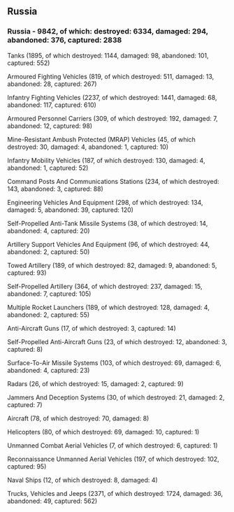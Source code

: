 
 
 ## Russia
 
 ### Russia - 9842, of which: destroyed: 6334, damaged: 294, abandoned: 376, captured: 2838

 

 

 Tanks (1895, of which destroyed: 1144, damaged: 98, abandoned: 101, captured: 552)

 Armoured Fighting Vehicles (819, of which destroyed: 511, damaged: 13, abandoned: 28, captured: 267)

 Infantry Fighting Vehicles (2237, of which destroyed: 1441, damaged: 68, abandoned: 117, captured: 610)

 Armoured Personnel Carriers (309, of which destroyed: 192, damaged: 7, abandoned: 12, captured: 98)

 Mine-Resistant Ambush Protected (MRAP) Vehicles (45, of which destroyed: 30, damaged: 4, abandoned: 1, captured: 10)

 Infantry Mobility Vehicles (187, of which destroyed: 130, damaged: 4, abandoned: 1, captured: 52)

 Command Posts And Communications Stations (234, of which destroyed: 143, abandoned: 3, captured: 88)

 Engineering Vehicles And Equipment (298, of which destroyed: 134, damaged: 5, abandoned: 39, captured: 120)

 Self-Propelled Anti-Tank Missile Systems (38, of which destroyed: 14, abandoned: 4, captured: 20)

 Artillery Support Vehicles And Equipment (96, of which destroyed: 44, abandoned: 2, captured: 50)

 Towed Artillery (189, of which destroyed: 82, damaged: 9, abandoned: 5, captured: 93)

 Self-Propelled Artillery (364, of which destroyed: 237, damaged: 15, abandoned: 7, captured: 105)

 Multiple Rocket Launchers (189, of which destroyed: 128, damaged: 4, abandoned: 2, captured: 55)

 Anti-Aircraft Guns (17, of which destroyed: 3, captured: 14)

 Self-Propelled Anti-Aircraft Guns (23, of which destroyed: 12, abandoned: 3, captured: 8)

 Surface-To-Air Missile Systems (103, of which destroyed: 69, damaged: 6, abandoned: 4, captured: 23)

 Radars (26, of which destroyed: 15, damaged: 2, captured: 9)

 Jammers And Deception Systems (30, of which destroyed: 21, damaged: 2, captured: 7)

 Aircraft (78, of which destroyed: 70, damaged: 8)

 Helicopters (80, of which destroyed: 69, damaged: 10, captured: 1)

 Unmanned Combat Aerial Vehicles (7, of which destroyed: 6, captured: 1)

 Reconnaissance Unmanned Aerial Vehicles (197, of which destroyed: 102, captured: 95)

 Naval Ships (12, of which destroyed: 8, damaged: 4)

 Trucks, Vehicles and Jeeps (2371, of which destroyed: 1724, damaged: 36, abandoned: 49, captured: 562)

